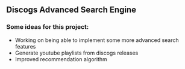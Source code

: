 ## Discogs Advanced Search Engine

### Some ideas for this project:
  - Working on being able to implement some more advanced search features
  - Generate youtube playlists from discogs releases
  - Improved recommendation algorithm


